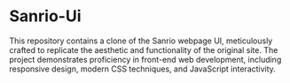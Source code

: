 # Sanrio-Ui
This repository contains a clone of the Sanrio webpage UI, meticulously crafted to replicate the aesthetic and functionality of the original site. The project demonstrates proficiency in front-end web development, including responsive design, modern CSS techniques, and JavaScript interactivity.
